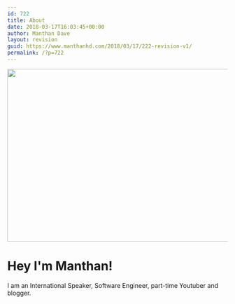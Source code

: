 ```yaml
---
id: 722
title: About
date: 2018-03-17T16:03:45+00:00
author: Manthan Dave
layout: revision
guid: https://www.manthanhd.com/2018/03/17/222-revision-v1/
permalink: /?p=722
---
```

<a href="https://www.manthanhd.com/wp-content/uploads/2018/03/manthan_pointing_resized_70percent.jpg"><img class="size-large wp-image-721 aligncenter" src="https://www.manthanhd.com/wp-content/uploads/2018/03/manthan_pointing_resized_70percent-700x394.jpg" alt="" width="700" height="394" /></a>
<h1>Hey I'm Manthan!</h1>
I am an International Speaker, Software Engineer, part-time Youtuber and blogger.